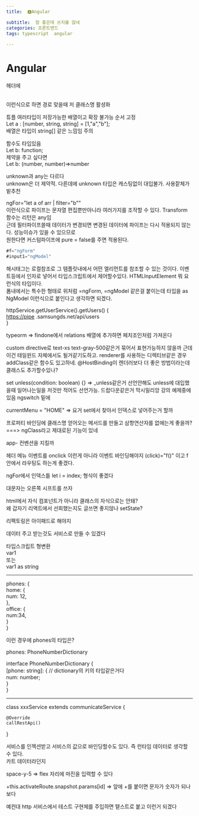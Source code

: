 ```yaml
---
title:  🅰️Angular

subtitle:  참 좋은데 쓰지를 않네
categories: 프론트엔드 
tags: typescript  angular
 
---
```


  
  
# Angular  
  
헤더에 <p routerLinkActive="맞을때 클래스명"> <a routerLink="/recipe">  
이런식으로 하면 경로 맞을때 저 클래스명 활셩화  
  
튜플 여러타입이 저장가능한 배열이고 확장 불가능 순서 고정  
Let a : [number, string, string] = [1,"a","b"];  
배열은 타입이 string[] 같은 느낌임 주의  
  
함수도 타입있음  
Let b: function;  
제약을 주고 싶다면  
Let b: (number, number)=>number  
  
  
unknown과 any는 다르다  
unknown은 더 제약적. 다른데에 unknown 타입은 캐스팅없이 대입불가. 사용잩체가 빝추천  
  
  
ngFor="let a of arr | filter="b""  
이런식으로 파이프는 문자열 편집뿐만아니라 여러가지를 조작할 수 있다. Transform 함수는 리턴은 any임  
근데 필터파이프쓸때 데이터가 변경되면 변경된 데이터에 파이프는 다시 적용되지 않는다. 성능이슈가 있을 수 있으므로  
원한다면 커스텀파이프에 pure = false를 주면 적용된다.  
  
```typescript  
#f="ngForm"  
#input1="ngModel"  
```  
해시태그는 로컬참조로 그 템플릿내에서 어떤 엘리먼트를 참조할 수 있는 것이다. 이벤트등에서 인자로 넣어서 타입스크립트에서 제어할수있다. HTMLInputElement 뭐 요런식의 타입이다.  
폼내에서는 특수한 형태로 위처럼 =ngForm, =ngModel 같은걸 붙이는데 타입을 as NgModel 이런식으로 붙인다고 생각하면 되겠다.  
  
httpService.getUserService().getUsers() {  
     [https://pipe](https://pipe) .samsungds.net/api/users  
}  
  
  
typeorm => findone에서 relations 배열에 추가하면 페치조인처럼 가져온다  
  
  
  
custom directive로 text-xs text-gray-500같은거 묶어서 표현가능하지 않을까 근데 이건 테일윈드 자체에서도 될거같기도하고. renderer를 사용하는 디렉티브같은 경우 addClass같은 함수도 있고하네. @HostBinding이 렌더러보다 더 좋은 방법이라는데 클래스도 추가할수있나?  
  
set unless(condition: boolean) {} => _unless같은거 선언안해도 unless에 대입했을때 일어나는일을 저것만 적어도 선언가능. 드랍다운같은거 막시밀리앙 강의 예제중에 있음 ngswitch 밑에  
   
currentMenu = "HOME" => 요거 set에서 찾아서 인덱스로 넣어주는거 할까  
  
프로퍼티 바인딩에 클래스명 얻어오는 메서드를 만들고 삼항연산자를 없애는게 좋을까? ===> ngClass라고 제대로된 기능이 있네  
  
app- 컨벤션을 지킬까  
  
헤더 메뉴 이벤트를 onclick 이런게 아니라 이벤트 바인딩해야지 (click)="f()" 이고 f 안에서 라우팅도 하는게 좋겠다.  
  
ngFor에서 인덱스틑 let i = index; 형식이 좋겠다  
  
  
대문자는 오른쪽 시프트를 쓰자  
  
html에서 자식 컴포넌트가 아니라 클래스의 자식으로는 안돼?  
왜 갑자기 리액트에서 선회했는지도 글쓰면 좋지않나 setState?  
  
리팩토링은 아이패드로 해야지  
  
데이터 주고 받는것도 서비스로 만들 수 있겠다  
  
타입스크립트 형변환  
<string>var1  
또는  
var1 as string  
  
- - - -  
  
phones: {  
  home: {  
    num: 12,  
  },  
  office: {  
    num:34,  
  }  
}  
  
이런 경우에 phones의 타입은?  
  
phones: PhoneNumberDictionary  
  
interface PhoneNumberDictionary {  
  [phone: string]: {		// dictionary의 키의 타입같은거다  
    num: number;  
  }  
}  
  
  
  
  
- - - -  
  
class xxxService extends communicateService {  
  
	@Override  
	callRestApi()  
  
}  
  
  
서비스를 인젝션받고 서비스의 값으로 바인딩할수도 있다. 즉 런타임 데이터로 생각할 수 있다.  
카트 데이터라던지  
  
  
space-y-5 => flex 자리에 마진을 입력할 수 있다  
  
  
  
+this.activateRoute.snapshot.params[id] => 앞에 +를 붙이면 문자가 숫자가 되나보다  
  
예컨대 http 서비스에서 테스트 구현체를 주입하면 텥스트로 붙고 이런거 되겠다  
